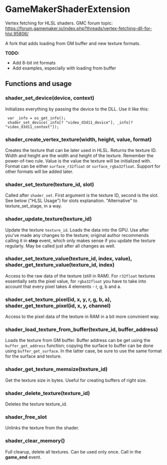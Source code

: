 # GameMakerShaderExtension
 Vertex fetching for HLSL shaders.
 GMC forum topic: https://forum.gamemaker.io/index.php?threads/vertex-fetching-dll-for-hlsl.95806/

 A fork that adds loading from GM buffer and new texture formats.

 __TODO:__
 - Add 8-bit int formats
 - Add examples, especially with loading from buffer

 ## Functions and usage
 
 ### shader_set_device(device, context)
 
 Initializes everything by passing the device to the DLL. Use it like this:

     var _info = os_get_info();
     shader_set_device(_info[? "video_d3d11_device"], _info[? "video_d3d11_context"]);

### shader_create_vertex_texture(width, height, value, format)

Creates the texture that can be later used in HLSL. Returns the texture ID.
Width and height are the width and height of the texture. Remember the power-of-two rule.
Value is the value the texture will be initialized with.
Format can be either ``surface_r32float`` or ``surface_rgba32float``. Support for other formats will be added later.

### shader_set_texture(texture_id, slot)

Called after ``shader_set``. First argument is the texture ID, second is the slot. See below ("HLSL Usage") for slots explanation. "Alternative" to texture_set_stage, in a way.

### shader_update_texture(texture_id)

Update the texture ``texture_id``. Loads the data into the GPU. Use after you've made any changes to the texture; original author recommends calling it in __step__ event, which only makes sense if you update the texture regularly. May be called just after all changes as well.

### shader_set_texture_value(texture_id, index, value), shader_get_texture_value(texture_id, index)

Access to the raw data of the texture (still in RAM). For ``r32float`` textures essentially sets the pixel value, for ``rgba32float`` you have to take into account that every pixel takes 4 elements - r, g, b and a.

### shader_set_texture_pixel(id, x, y, r, g, b, a), shader_get_texture_pixel(id, x, y, channel)

Access to the pixel data of the texture in RAM in a bit more convinient way.

### shader_load_texture_from_buffer(texture_id, buffer_address)

Loads the texture from GM buffer. Buffer address can be get using the ``buffer_get_address`` function; copying the surface to buffer can be done using ``buffer_get_surface``. In the latter case, be sure to use the same format for the surface and texture.

### shader_get_texture_memsize(texture_id)

Get the texture size in bytes. Useful for creating buffers of right size.

### shader_delete_texture(texture_id)

Deletes the texture texture_id.

### shader_free_slot

Unlinks the texture from the shader.

### shader_clear_memory()

Full clearup, delete all textures. Can be used only once. Call in the __game_end__ event.



